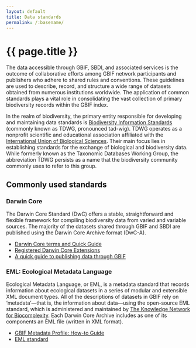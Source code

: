 ```yaml
---
layout: default
title: Data standards
permalink: /:basename/
---
```


# {{ page.title }}
The data accessible through GBIF, SBDI, and associated services is the outcome of collaborative efforts among GBIF network participants and publishers who adhere to shared rules and conventions. These guidelines are used to describe, record, and structure a wide range of datasets obtained from numerous institutions worldwide. The application of common standards plays a vital role in consolidating the vast collection of primary biodiversity records within the GBIF index.

In the realm of biodiversity, the primary entity responsible for developing and maintaining data standards is [Biodiversity Information Standards](http://www.tdwg.org) (commonly known as TDWG, pronounced tad-wig). TDWG operates as a nonprofit scientific and educational association affiliated with the [International Union of Biological Sciences](http://www.iubs.org/). Their main focus lies in establishing standards for the exchange of biological and biodiversity data. While formerly known as the Taxonomic Databases Working Group, the abbreviation TDWG persists as a name that the biodiversity community commonly uses to refer to this group.

## Commonly used standards

### Darwin Core
The Darwin Core Standard (DwC) offers a stable, straightforward and flexible framework for compiling biodiversity data from varied and variable sources. The majority of the datasets shared through GBIF and SBDI are published using the Darwin Core Archive format (DwC-A).
- [Darwin Core terms and Quick Guide](https://dwc.tdwg.org/)
- [Registered Darwin Core Extensions](https://rs.gbif.org/extensions.html)
- [A quick guide to publishing data through GBIF](https://www.gbif.org/publishing-data)

### EML: Ecological Metadata Language
Ecological Metadata Language, or EML, is a metadata standard that records information about ecological datasets in a series of modular and extensible XML document types. All of the descriptions of datasets in GBIF rely on ‘metadata’—that is, the information about data—using the open-source EML standard, which is administered and maintained by [The Knowledge Network for Biocomplexity](https://knb.ecoinformatics.org). Each Darwin Core Archive includes as one of its components an EML file (written in XML format).
- [GBIF Metadata Profile: How-to Guide](https://ipt.gbif.org/manual/en/ipt/latest/gbif-metadata-profile)
- [EML standard](https://eml.ecoinformatics.org/)
